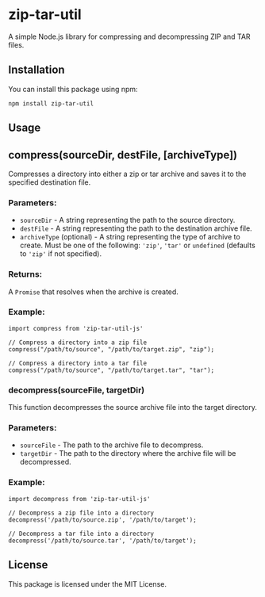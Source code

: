 # zip-tar-util

A simple Node.js library for compressing and decompressing ZIP and TAR files.

## Installation

You can install this package using npm:

```
npm install zip-tar-util
```

## Usage

## compress(sourceDir, destFile, [archiveType])

Compresses a directory into either a zip or tar archive and saves it to the specified destination file.

### Parameters:

- `sourceDir` - A string representing the path to the source directory.
- `destFile` - A string representing the path to the destination archive file.
- `archiveType` (optional) - A string representing the type of archive to create. Must be one of the following: `'zip'`, `'tar'` or `undefined` (defaults to `'zip'` if not specified).

### Returns:

A `Promise` that resolves when the archive is created.

### Example:

```
import compress from 'zip-tar-util-js'

// Compress a directory into a zip file
compress("/path/to/source", "/path/to/target.zip", "zip");

// Compress a directory into a tar file
compress("/path/to/source", "/path/to/target.tar", "tar");
```

### decompress(sourceFile, targetDir)

This function decompresses the source archive file into the target directory.

### Parameters:

- `sourceFile` - The path to the archive file to decompress.
- `targetDir` - The path to the directory where the archive file will be decompressed.

### Example:

```
import decompress from 'zip-tar-util-js'

// Decompress a zip file into a directory
decompress('/path/to/source.zip', '/path/to/target');

// Decompress a tar file into a directory
decompress('/path/to/source.tar', '/path/to/target');

```

## License

This package is licensed under the MIT License.
